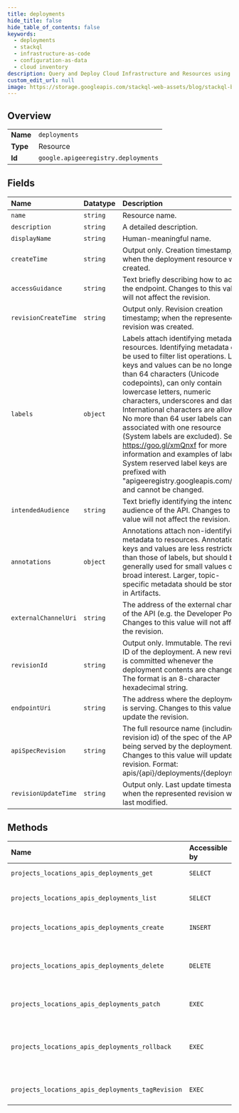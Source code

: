 ```yaml
---
title: deployments
hide_title: false
hide_table_of_contents: false
keywords:
  - deployments
  - stackql
  - infrastructure-as-code
  - configuration-as-data
  - cloud inventory
description: Query and Deploy Cloud Infrastructure and Resources using SQL
custom_edit_url: null
image: https://storage.googleapis.com/stackql-web-assets/blog/stackql-blog-post-featured-image.png
---
```

  
    

## Overview
<table><tbody>
<tr><td><b>Name</b></td><td><code>deployments</code></td></tr>
<tr><td><b>Type</b></td><td>Resource</td></tr>
<tr><td><b>Id</b></td><td><code>google.apigeeregistry.deployments</code></td></tr>
</tbody></table>

## Fields
| Name | Datatype | Description |
|:-----|:---------|:------------|
| `name` | `string` | Resource name. |
| `description` | `string` | A detailed description. |
| `displayName` | `string` | Human-meaningful name. |
| `createTime` | `string` | Output only. Creation timestamp; when the deployment resource was created. |
| `accessGuidance` | `string` | Text briefly describing how to access the endpoint. Changes to this value will not affect the revision. |
| `revisionCreateTime` | `string` | Output only. Revision creation timestamp; when the represented revision was created. |
| `labels` | `object` | Labels attach identifying metadata to resources. Identifying metadata can be used to filter list operations. Label keys and values can be no longer than 64 characters (Unicode codepoints), can only contain lowercase letters, numeric characters, underscores and dashes. International characters are allowed. No more than 64 user labels can be associated with one resource (System labels are excluded). See https://goo.gl/xmQnxf for more information and examples of labels. System reserved label keys are prefixed with "apigeeregistry.googleapis.com/" and cannot be changed. |
| `intendedAudience` | `string` | Text briefly identifying the intended audience of the API. Changes to this value will not affect the revision. |
| `annotations` | `object` | Annotations attach non-identifying metadata to resources. Annotation keys and values are less restricted than those of labels, but should be generally used for small values of broad interest. Larger, topic- specific metadata should be stored in Artifacts. |
| `externalChannelUri` | `string` | The address of the external channel of the API (e.g. the Developer Portal). Changes to this value will not affect the revision. |
| `revisionId` | `string` | Output only. Immutable. The revision ID of the deployment. A new revision is committed whenever the deployment contents are changed. The format is an 8-character hexadecimal string. |
| `endpointUri` | `string` | The address where the deployment is serving. Changes to this value will update the revision. |
| `apiSpecRevision` | `string` | The full resource name (including revision id) of the spec of the API being served by the deployment. Changes to this value will update the revision. Format: apis/{api}/deployments/{deployment} |
| `revisionUpdateTime` | `string` | Output only. Last update timestamp: when the represented revision was last modified. |
## Methods
| Name | Accessible by | Required Params | Description |
|:-----|:--------------|:----------------|:------------|
| `projects_locations_apis_deployments_get` | `SELECT` | `name` | GetApiDeployment returns a specified deployment. |
| `projects_locations_apis_deployments_list` | `SELECT` | `parent` | ListApiDeployments returns matching deployments. |
| `projects_locations_apis_deployments_create` | `INSERT` | `parent` | CreateApiDeployment creates a specified deployment. |
| `projects_locations_apis_deployments_delete` | `DELETE` | `name` | DeleteApiDeployment removes a specified deployment, all revisions, and all child resources (e.g. artifacts). |
| `projects_locations_apis_deployments_patch` | `EXEC` | `name` | UpdateApiDeployment can be used to modify a specified deployment. |
| `projects_locations_apis_deployments_rollback` | `EXEC` | `name` | RollbackApiDeployment sets the current revision to a specified prior revision. Note that this creates a new revision with a new revision ID. |
| `projects_locations_apis_deployments_tagRevision` | `EXEC` | `name` | TagApiDeploymentRevision adds a tag to a specified revision of a deployment. |
